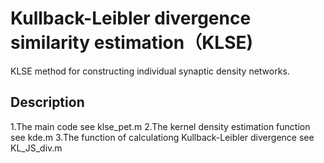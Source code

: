 # Kullback-Leibler divergence similarity estimation（KLSE)
KLSE method for constructing individual synaptic density networks.
## Description
1.The main code see klse_pet.m
2.The kernel density estimation function see kde.m 
3.The function of calculationg Kullback-Leibler divergence see KL_JS_div.m 
